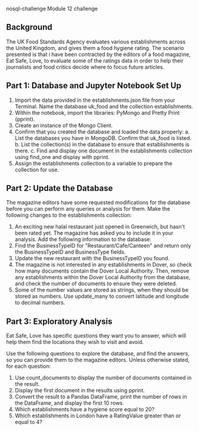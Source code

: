  nosql-challenge
Module 12 challenge

## Background
The UK Food Standards Agency evaluates various establishments across the United Kingdom, and gives them a food hygiene rating. The scenario presented is that i have  been contracted by the editors of a food magazine, Eat Safe, Love, to evaluate some of the ratings data in order to help their journalists and food critics decide where to focus future articles.

## Part 1: Database and Jupyter Notebook Set Up
1.	Import the data provided in the establishments.json file from your Terminal. Name the database uk_food and the collection establishments. 
2.	Within the notebook, import the libraries: PyMongo and Pretty Print (pprint).
3.	Create an instance of the Mongo Client.
4.	Confirm that you created the database and loaded the data properly:
a. List the databases you have in MongoDB. Confirm that uk_food is listed.
b. List the collection(s) in the database to ensure that establishments is there.
c. Find and display one document in the establishments collection using find_one and display with pprint.
5.	Assign the establishments collection to a variable to prepare the collection for use.

## Part 2: Update the Database
The magazine editors have some requested modifications for the database before you can perform any queries or analysis for them. Make the following changes to the establishments collection:
1.	An exciting new halal restaurant just opened in Greenwich, but hasn't been rated yet. The magazine has asked you to include it in your analysis. Add the following information to the database:
2.	Find the BusinessTypeID for "Restaurant/Cafe/Canteen" and return only the BusinessTypeID and BusinessType fields.
3.	Update the new restaurant with the BusinessTypeID you found.
4.	The magazine is not interested in any establishments in Dover, so check how many documents contain the Dover Local Authority. Then, remove any establishments within the Dover Local Authority from the database, and check the number of documents to ensure they were deleted.
5.	Some of the number values are stored as strings, when they should be stored as numbers. Use update_many to convert latitude and longitude to decimal numbers.

## Part 3: Exploratory Analysis
Eat Safe, Love has specific questions they want you to answer, which will help them find the locations they wish to visit and avoid.

Use the following questions to explore the database, and find the answers, so you can provide them to the magazine editors.
Unless otherwise stated, for each question:
1. Use count_documents to display the number of documents contained in the result.
2.	Display the first document in the results using pprint.
3. Convert the result to a Pandas DataFrame, print the number of rows in the DataFrame, and display the first 10 rows.
4.	Which establishments have a hygiene score equal to 20?
5.	Which establishments in London have a RatingValue greater than or equal to 4?

